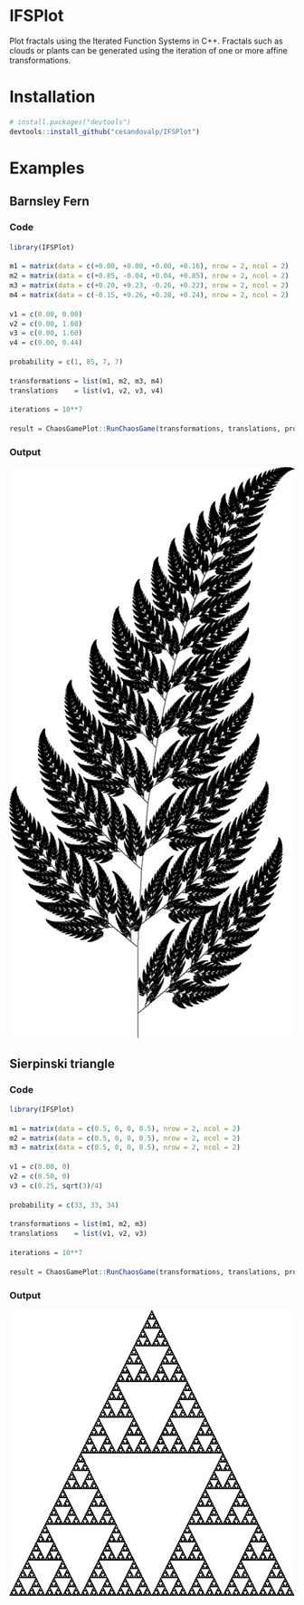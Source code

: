 # IFSPlot

Plot fractals using the Iterated Function Systems in C++.
Fractals such as clouds or plants can be generated using the iteration of one or more affine transformations.

# Installation

```R
# install.packages("devtools")
devtools::install_github("cesandovalp/IFSPlot")
```

# Examples

## Barnsley Fern
### Code

```R
library(IFSPlot)

m1 = matrix(data = c(+0.00, +0.00, +0.00, +0.16), nrow = 2, ncol = 2)
m2 = matrix(data = c(+0.85, -0.04, +0.04, +0.85), nrow = 2, ncol = 2)
m3 = matrix(data = c(+0.20, +0.23, -0.26, +0.22), nrow = 2, ncol = 2)
m4 = matrix(data = c(-0.15, +0.26, +0.28, +0.24), nrow = 2, ncol = 2)

v1 = c(0.00, 0.00)
v2 = c(0.00, 1.60)
v3 = c(0.00, 1.60)
v4 = c(0.00, 0.44)

probability = c(1, 85, 7, 7)

transformations = list(m1, m2, m3, m4)
translations    = list(v1, v2, v3, v4)

iterations = 10**7

result = ChaosGamePlot::RunChaosGame(transformations, translations, probability, iterations, 600, 1200)
```
### Output

![output](docs/fern.png)

## Sierpinski triangle
### Code

```R
library(IFSPlot)

m1 = matrix(data = c(0.5, 0, 0, 0.5), nrow = 2, ncol = 2)
m2 = matrix(data = c(0.5, 0, 0, 0.5), nrow = 2, ncol = 2)
m3 = matrix(data = c(0.5, 0, 0, 0.5), nrow = 2, ncol = 2)

v1 = c(0.00, 0)
v2 = c(0.50, 0)
v3 = c(0.25, sqrt(3)/4)

probability = c(33, 33, 34)

transformations = list(m1, m2, m3)
translations    = list(v1, v2, v3)

iterations = 10**7

result = ChaosGamePlot::RunChaosGame(transformations, translations, probability, iterations, 600, 600)

```
### Output

![output](docs/sierpinski.png)
